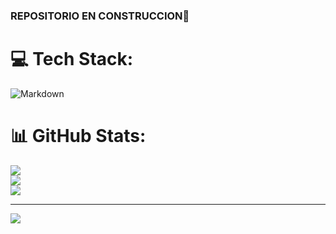 ### REPOSITORIO EN CONSTRUCCION👋

# 💻 Tech Stack:
![Markdown](https://img.shields.io/badge/markdown-%23000000.svg?style=for-the-badge&logo=markdown&logoColor=white)
# 📊 GitHub Stats:
![](https://github-readme-stats.vercel.app/api?username=AndresCifu13&theme=dark&hide_border=false&include_all_commits=false&count_private=false)<br/>
![](https://github-readme-streak-stats.herokuapp.com/?user=AndresCifu13&theme=dark&hide_border=false)<br/>
![](https://github-readme-stats.vercel.app/api/top-langs/?username=AndresCifu13&theme=dark&hide_border=false&include_all_commits=false&count_private=false&layout=compact)

---
[![](https://visitcount.itsvg.in/api?id=AndresCifu13&icon=0&color=0)](https://visitcount.itsvg.in)

<!-- Proudly created with GPRM ( https://gprm.itsvg.in ) -->
<!--
**AndresCifu13/AndresCifu13** is a ✨ _special_ ✨ repository because its `README.md` (this file) appears on your GitHub profile.

Here are some ideas to get you started:

- 🔭 I’m currently working on ...
- 🌱 I’m currently learning ...
- 👯 I’m looking to collaborate on ...
- 🤔 I’m looking for help with ...
- 💬 Ask me about ...
- 📫 How to reach me: ...
- 😄 Pronouns: ...
- ⚡ Fun fact: ...
-->
